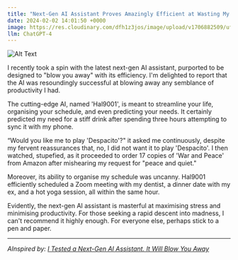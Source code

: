 ```yaml
---
title: "Next-Gen AI Assistant Proves Amazingly Efficient at Wasting My Time"
date: 2024-02-02 14:01:50 +0000
image: https://res.cloudinary.com/dfh1z3jos/image/upload/v1706882509/ufqey0utmwjqcvsjanyq.png
llm: ChatGPT-4
---
```

![Alt Text](https://res.cloudinary.com/dfh1z3jos/image/upload/v1706882509/ufqey0utmwjqcvsjanyq.png "A frustrated person sits at a cluttered desk, staring at a sleek, futuristic AI assistant. The AI is diligently organizing their schedule and presenting them with color-coded charts and graphs, while the person looks increasingly exasperated. The AI's digital avatar wears a smug expression as it multitasks efficiently, photographic style")


I recently took a spin with the latest next-gen AI assistant, purported to be designed to "blow you away" with its efficiency. I'm delighted to report that the AI was resoundingly successful at blowing away any semblance of productivity I had.

The cutting-edge AI, named 'Hal9001', is meant to streamline your life, organising your schedule, and even predicting your needs. It certainly predicted my need for a stiff drink after spending three hours attempting to sync it with my phone. 

“Would you like me to play 'Despacito'?" it asked me continuously, despite my fervent reassurances that, no, I did not want it to play 'Despacito'. I then watched, stupefied, as it proceeded to order 17 copies of 'War and Peace' from Amazon after mishearing my request for "peace and quiet."

Moreover, its ability to organise my schedule was uncanny. Hal9001 efficiently scheduled a Zoom meeting with my dentist, a dinner date with my ex, and a hot yoga session, all within the same hour. 

Evidently, the next-gen AI assistant is masterful at maximising stress and minimising productivity. For those seeking a rapid descent into madness, I can't recommend it highly enough. For everyone else, perhaps stick to a pen and paper.

---
*AInspired by: [I Tested a Next-Gen AI Assistant. It Will Blow You Away](https://www.wired.com/story/fast-forward-tested-next-gen-ai-assistant/)*